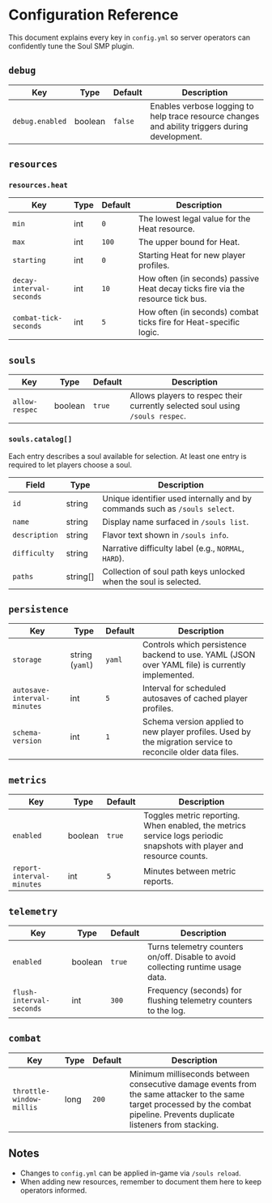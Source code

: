 # Configuration Reference

This document explains every key in `config.yml` so server operators can confidently tune the Soul SMP plugin.

## `debug`

| Key | Type | Default | Description |
| --- | --- | --- | --- |
| `debug.enabled` | boolean | `false` | Enables verbose logging to help trace resource changes and ability triggers during development. |

## `resources`

### `resources.heat`

| Key | Type | Default | Description |
| --- | --- | --- | --- |
| `min` | int | `0` | The lowest legal value for the Heat resource. |
| `max` | int | `100` | The upper bound for Heat. |
| `starting` | int | `0` | Starting Heat for new player profiles. |
| `decay-interval-seconds` | int | `10` | How often (in seconds) passive Heat decay ticks fire via the resource tick bus. |
| `combat-tick-seconds` | int | `5` | How often (in seconds) combat ticks fire for Heat-specific logic. |

## `souls`

| Key | Type | Default | Description |
| --- | --- | --- | --- |
| `allow-respec` | boolean | `true` | Allows players to respec their currently selected soul using `/souls respec`. |

### `souls.catalog[]`

Each entry describes a soul available for selection. At least one entry is required to let players choose a soul.

| Field | Type | Description |
| --- | --- | --- |
| `id` | string | Unique identifier used internally and by commands such as `/souls select`. |
| `name` | string | Display name surfaced in `/souls list`. |
| `description` | string | Flavor text shown in `/souls info`. |
| `difficulty` | string | Narrative difficulty label (e.g., `NORMAL`, `HARD`). |
| `paths` | string[] | Collection of soul path keys unlocked when the soul is selected. |

## `persistence`

| Key | Type | Default | Description |
| --- | --- | --- | --- |
| `storage` | string (`yaml`) | `yaml` | Controls which persistence backend to use. YAML (JSON over YAML file) is currently implemented. |
| `autosave-interval-minutes` | int | `5` | Interval for scheduled autosaves of cached player profiles. |
| `schema-version` | int | `1` | Schema version applied to new player profiles. Used by the migration service to reconcile older data files. |

## `metrics`

| Key | Type | Default | Description |
| --- | --- | --- | --- |
| `enabled` | boolean | `true` | Toggles metric reporting. When enabled, the metrics service logs periodic snapshots with player and resource counts. |
| `report-interval-minutes` | int | `5` | Minutes between metric reports. |

## `telemetry`

| Key | Type | Default | Description |
| --- | --- | --- | --- |
| `enabled` | boolean | `true` | Turns telemetry counters on/off. Disable to avoid collecting runtime usage data. |
| `flush-interval-seconds` | int | `300` | Frequency (seconds) for flushing telemetry counters to the log. |

## `combat`

| Key | Type | Default | Description |
| --- | --- | --- | --- |
| `throttle-window-millis` | long | `200` | Minimum milliseconds between consecutive damage events from the same attacker to the same target processed by the combat pipeline. Prevents duplicate listeners from stacking. |

## Notes

- Changes to `config.yml` can be applied in-game via `/souls reload`.
- When adding new resources, remember to document them here to keep operators informed.
